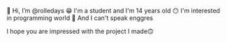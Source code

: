 👋 Hi, I’m @rolledays
😁 I'm a student and I'm 14 years old
😶 I'm interested in programming world
🗿 And I can't speak enggres

I hope you are impressed with the project I made🙃
